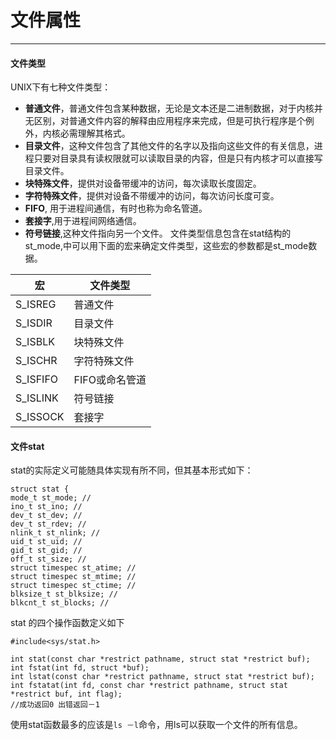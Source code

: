 # 文件属性
---
#### 文件类型
UNIX下有七种文件类型：  
- **普通文件**，普通文件包含某种数据，无论是文本还是二进制数据，对于内核并无区别，对普通文件内容的解释由应用程序来完成，但是可执行程序是个例外，内核必需理解其格式。
- **目录文件**，这种文件包含了其他文件的名字以及指向这些文件的有关信息，进程只要对目录具有读权限就可以读取目录的内容，但是只有内核才可以直接写目录文件。
- **块特殊文件**，提供对设备带缓冲的访问，每次读取长度固定。
- **字符特殊文件**，提供对设备不带缓冲的访问，每次访问长度可变。
- **FIFO**, 用于进程间通信，有时也称为命名管道。
- **套接字**,用于进程间网络通信。
- **符号链接**,这种文件指向另一个文件。
文件类型信息包含在stat结构的st_mode,中可以用下面的宏来确定文件类型，这些宏的参数都是st_mode数据。

| 宏 | 文件类型 |
| ----- | ----- |
| S_ISREG| 普通文件 |
| S_ISDIR | 目录文件 |
| S_ISBLK |块特殊文件 |
| S_ISCHR | 字符特殊文件 |
| S_ISFIFO | FIFO或命名管道 |
| S_ISLINK | 符号链接 |
| S_ISSOCK| 套接字 |

#### 文件stat
stat的实际定义可能随具体实现有所不同，但其基本形式如下：
```
struct stat {
mode_t st_mode; //
ino_t st_ino; //
dev_t st_dev; //
dev_t st_rdev; //
nlink_t st_nlink; //
uid_t st_uid; //
gid_t st_gid; //
off_t st_size; //
struct timespec st_atime; //
struct timespec st_mtime; //
struct timespec st_ctime; //
blksize_t st_blksize; //
blkcnt_t st_blocks; //
```
stat 的四个操作函数定义如下
```
#include<sys/stat.h>

int stat(const char *restrict pathname, struct stat *restrict buf);
int fstat(int fd, struct *buf);
int lstat(const char *restrict pathname, struct stat *restrict buf);
int fstatat(int fd, const char *restrict pathname, struct stat *restrict buf, int flag);
//成功返回0 出错返回－1
```
使用stat函数最多的应该是`ls －l`命令，用ls可以获取一个文件的所有信息。














